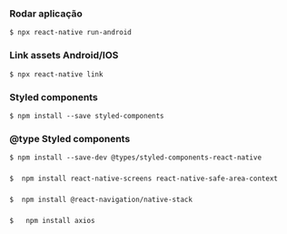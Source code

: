 ### Rodar aplicação

```
$ npx react-native run-android
```

### Link assets Android/IOS

```
$ npx react-native link
```

### Styled components

```
$ npm install --save styled-components
```

### @type Styled components

```
$ npm install --save-dev @types/styled-components-react-native

```

###

```
$  npm install react-native-screens react-native-safe-area-context

```

###

```
$  npm install @react-navigation/native-stack

```

###

```
$   npm install axios

```
